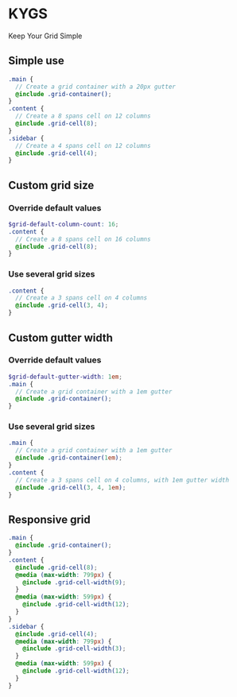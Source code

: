 KYGS
=======

Keep Your Grid Simple


Simple use
-------

```scss
.main {
  // Create a grid container with a 20px gutter
  @include .grid-container();
}
.content {
  // Create a 8 spans cell on 12 columns
  @include .grid-cell(8);
}
.sidebar {
  // Create a 4 spans cell on 12 columns
  @include .grid-cell(4);
}
```


Custom grid size 
-------

### Override default values

```scss
$grid-default-column-count: 16;
.content {
  // Create a 8 spans cell on 16 columns
  @include .grid-cell(8);
}
```

### Use several grid sizes

```scss
.content {
  // Create a 3 spans cell on 4 columns
  @include .grid-cell(3, 4);
}
```


Custom gutter width
-------

### Override default values

```scss
$grid-default-gutter-width: 1em;
.main {
  // Create a grid container with a 1em gutter
  @include .grid-container();
}
```

### Use several grid sizes

```scss
.main {
  // Create a grid container with a 1em gutter
  @include .grid-container(1em);
}
.content {
  // Create a 3 spans cell on 4 columns, with 1em gutter width
  @include .grid-cell(3, 4, 1em);
}
```


Responsive grid
-------

```scss
.main {
  @include .grid-container();
}
.content {
  @include .grid-cell(8);
  @media (max-width: 799px) {
    @include .grid-cell-width(9);
  }
  @media (max-width: 599px) {
    @include .grid-cell-width(12);
  }
}
.sidebar {
  @include .grid-cell(4);
  @media (max-width: 799px) {
    @include .grid-cell-width(3);
  }
  @media (max-width: 599px) {
    @include .grid-cell-width(12);
  }
}
```